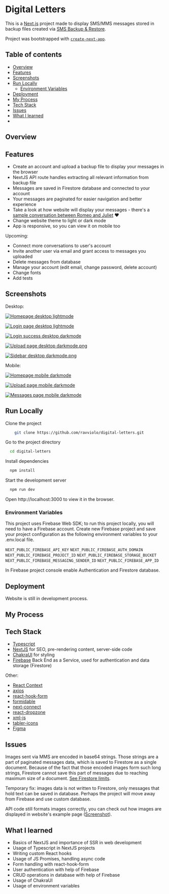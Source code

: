 # Digital Letters

This is a [Next.js](https://nextjs.org/) project made to display SMS/MMS messages stored in backup files created via [SMS Backup & Restore](https://play.google.com/store/apps/details?id=com.riteshsahu.SMSBackupRestore&gl=US).

Project was bootstrapped with [`create-next-app`](https://github.com/vercel/next.js/tree/canary/packages/create-next-app).

## Table of contents

  - [Overview](#overview)
  - [Features](#features)
  - [Screenshots](#screenshots)
  - [Run Locally](#run-locally)
    - [Environment Variables](#environment-variables)
  - [Deployment](#deployment)
  - [My Process](#my-process)
  - [Tech Stack](#tech-stack)
  - [Issues](#issues)
  - [What I learned](#what-i-learned)
-

## Overview

## Features

- Create an account and upload a backup file to display your messages in the browser
- NextJS API route handles extracting all relevant information from backup file
- Messages are saved in Firestore database and connected to your account
- Your messages are paginated for easier navigation and better experience
- Take a look at how website will display your messages - there's a [sample conversation between Romeo and Juliet](https://postimg.cc/8jHnXS9M) ❤
- Change website theme to light or dark mode
- App is responsive, so you can view it on mobile too

Upcoming:

- Connect more conversations to user's account
- Invite another user via email and grant access to messages you uploaded
- Delete messages from database
- Manage your account (edit email, change password, delete account)
- Change fonts
- Add tests

## Screenshots

Desktop:

[![Homepage desktop lightmode](https://i.postimg.cc/T2FhjVww/home-light.png)](https://postimg.cc/t7dXpVFQ)

[![Login page desktop lightmode](https://i.postimg.cc/Twm2CSh3/login.png)](https://postimg.cc/KkGyY0n6)

[![Login success desktop darkmode](https://i.postimg.cc/MpSsjnfL/login-success.png)](https://postimg.cc/XpsKR78K)

[![Upload page desktop darkmode.png](https://i.postimg.cc/QChDSdRf/upload.png)](https://postimg.cc/Pp305TfD)

[![Sidebar desktop darkmode.png](https://i.postimg.cc/BbSWHwKy/sidebar.png)](https://postimg.cc/8J0nV4wB)

Mobile:

[![Homepage mobile darkmode](https://i.postimg.cc/6qP033JM/home-mobile.png)](https://postimg.cc/D4qsp7zG)

[![Upload page mobile darkmode](https://i.postimg.cc/90bV96FR/upload-mobile.png)](https://postimg.cc/Mfnh2rBq)

[![Messages page mobile darkmode](https://i.postimg.cc/vHSwdL1s/dashboard-mobile.png)](https://postimg.cc/56vRBzq7)

## Run Locally

Clone the project

```bash
    git clone https://github.com/ravviolo/digital-letters.git
```

Go to the project directory

```bash
  cd digital-letters
```

Install dependencies

```bash
  npm install
```

Start the development server

```bash
  npm run dev
```

Open http://localhost:3000 to view it in the browser.

### Environment Variables

This project uses Firebase Web SDK; to run this project locally, you will need to have a Firebase account. Create new Firebase project and save your project configuration as the following environment variables to your .env.local file.

`NEXT_PUBLIC_FIREBASE_API_KEY`
`NEXT_PUBLIC_FIREBASE_AUTH_DOMAIN`
`NEXT_PUBLIC_FIREBASE_PROJECT_ID`
`NEXT_PUBLIC_FIREBASE_STORAGE_BUCKET`
`NEXT_PUBLIC_FIREBASE_MESSAGING_SENDER_ID`
`NEXT_PUBLIC_FIREBASE_APP_ID`

In Firebase project console enable Authentication and Firestore database.

## Deployment

Website is still in development process.

## My Process

## Tech Stack

- [Typescript](https://www.typescriptlang.org/)
- [NextJS](https://nextjs.org/) for SEO, pre-rendering content, server-side code
- [ChakraUI](https://chakra-ui.com/) for styling
- [Firebase](https://firebase.google.com/) Back End as a Service, used for authentication and data storage (Firestore)

Other:

- [React Context](https://reactjs.org/docs/context.html#gatsby-focus-wrapper)
- [axios](https://axios-http.com/docs/intro)
- [react-hook-form](https://react-hook-form.com/)
- [formidable](https://www.npmjs.com/package/formidable)
- [next-connect](https://www.npmjs.com/package/next-connect/v/1.0.0-next.2)
- [react-dropzone](https://react-dropzone.js.org/)
- [xml-js](https://www.npmjs.com/package/xml-js)
- [tabler-icons](https://www.npmjs.com/package/tabler-icons-react)
- [Figma](https://www.figma.com/)

## Issues

Images sent via MMS are encoded in base64 strings. Those strings are a part of paginated messages data, which is saved to Firestore as a single document. Because of the fact that those encoded images form such long strings, Firestore cannot save this part of messages due to reaching maximum size of a document. [See Firestore limits](https://firebase.google.com/docs/firestore/quotas#limits).

Temporary fix: images data is not written to Firestore, only messages that hold text can be saved in database. Perhaps the project will move away from Firebase and use custom database.

API code still formats images correctly, you can check out how images are displayed in website's example page ([Screenshot](<(https://postimg.cc/56vRBzq7)>)).

## What I learned

- Basics of NextJS and importance of SSR in web development
- Usage of Typescript in NextJS projects
- Writing custom React hooks
- Usage of JS Promises, handling async code
- Form handling with react-hook-form
- User authentication with help of Firebase
- CRUD operations in database with help of Firebase
- Usage of ChakraUI
- Usage of environment variables
